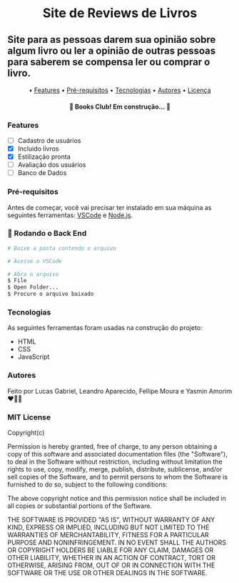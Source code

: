 <h1 align="center">Site de Reviews de Livros</h1>

## Site para as pessoas darem sua opinião sobre algum livro ou ler a opinião de outras pessoas para saberem se compensa ler ou comprar o livro.

<p align="center">
  • <a href="#features">Features</a>
  • <a href="#pré-requisitos">Pré-requisitos</a>
  • <a href="#tecnologias">Tecnologias</a>
  • <a href="#autores">Autores</a>
  • <a href="#MIT License">Licença</a>
</p>

<h4 align="center"> 
  🚧  Books Club! Em construção...  🚧
</h4>

### Features
- [ ] Cadastro de usuários <br>
- [x] Incluido livros <br>
- [x] Estilização pronta <br>
- [ ] Avaliação dos usuários <br>
- [ ] Banco de Dados <br>

### Pré-requisitos
Antes de começar, você vai precisar ter instalado em sua máquina as seguintes ferramentas: [VSCode](https://code.visualstudio.com/) e [Node.js](https://nodejs.org/en/).

### 🎲 Rodando o Back End
```bash
# Baixe a pasta contendo o arquivo

# Acesse o VSCode

# Abra o arquivo
$ File
$ Open Folder...
$ Procure o arquivo baixado
```

### Tecnologias
As seguintes ferramentas foram usadas na construção do projeto:
- HTML
- CSS
- JavaScript

### Autores
Feito por Lucas Gabriel, Leandro Aparecido, Fellipe Moura e Yasmin Amorim ❤️👋🏽 

### MIT License

Copyright(c)

Permission is hereby granted, free of charge, to any person obtaining a copy
of this software and associated documentation files (the "Software"), to deal
in the Software without restriction, including without limitation the rights
to use, copy, modify, merge, publish, distribute, sublicense, and/or sell
copies of the Software, and to permit persons to whom the Software is
furnished to do so, subject to the following conditions:

The above copyright notice and this permission notice shall be included in all
copies or substantial portions of the Software.

THE SOFTWARE IS PROVIDED "AS IS", WITHOUT WARRANTY OF ANY KIND, EXPRESS OR
IMPLIED, INCLUDING BUT NOT LIMITED TO THE WARRANTIES OF MERCHANTABILITY,
FITNESS FOR A PARTICULAR PURPOSE AND NONINFRINGEMENT. IN NO EVENT SHALL THE
AUTHORS OR COPYRIGHT HOLDERS BE LIABLE FOR ANY CLAIM, DAMAGES OR OTHER
LIABILITY, WHETHER IN AN ACTION OF CONTRACT, TORT OR OTHERWISE, ARISING FROM,
OUT OF OR IN CONNECTION WITH THE SOFTWARE OR THE USE OR OTHER DEALINGS IN THE
SOFTWARE.
